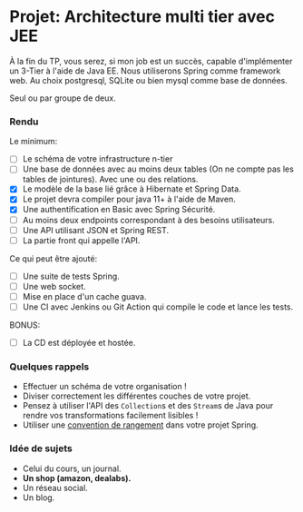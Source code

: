 # Projet: Architecture multi tier avec JEE

À la fin du TP, vous serez, si mon job est un succès, capable d'implémenter un 3-Tier à l'aide de Java EE.
Nous utiliserons Spring comme framework web. Au choix postgresql, SQLite ou bien mysql comme base de données.

Seul ou par groupe de deux.

### Rendu

Le minimum:

- [ ] Le schéma de votre infrastructure n-tier
- [ ] Une base de données avec au moins deux tables (On ne compte pas les tables de jointures). Avec une ou des relations.
- [x] Le modèle de la base lié grâce à Hibernate et Spring Data.
- [x] Le projet devra compiler pour java 11+ à l'aide de Maven.
- [x] Une authentification en Basic avec Spring Sécurité.
- [ ] Au moins deux endpoints correspondant à des besoins utilisateurs.
- [ ] Une API utilisant JSON et Spring REST.
- [ ] La partie front qui appelle l'API.

Ce qui peut être ajouté:

- [ ] Une suite de tests Spring.
- [ ] Une web socket.
- [ ] Mise en place d'un cache guava.
- [ ] Une CI avec Jenkins ou Git Action qui compile le code et lance les tests.

BONUS:

- [ ] La CD est déployée et hostée.

### Quelques rappels

- Effectuer un schéma de votre organisation !
- Diviser correctement les différentes couches de votre projet.
- Pensez à utiliser l'API des `Collection`s et des `Stream`s de Java pour rendre vos transformations facilement
  lisibles !
- Utiliser une [convention de rangement](../cours/spring.md#mettre-un-peu-dordre-dans-tout-ça) dans votre projet Spring.

### Idée de sujets

- Celui du cours, un journal.
- **Un shop (amazon, dealabs).**
- Un réseau social.
- Un blog.